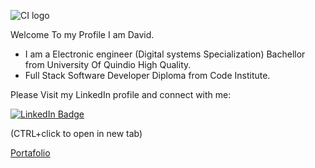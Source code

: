 ![CI logo](https://codeinstitute.s3.amazonaws.com/fullstack/ci_logo_small.png)

Welcome To my Profile I am David.  

- I am a Electronic engineer (Digital systems Specialization) Bachellor from University Of Quindio High Quality.
- Full Stack Software Developer Diploma from Code Institute.  

Please Visit my LinkedIn profile and connect with me:  

<a href="https://www.linkedin.com/in/david-hern%C3%A1ndez-b3764b171">
    <img src="https://img.shields.io/badge/-LinkedIn-blue" alt="LinkedIn Badge"/>
  </a>  
  

(CTRL+click to open in new tab)<br>  



[Portafolio](https://jdhernandezs1.github.io/Portafolio)

